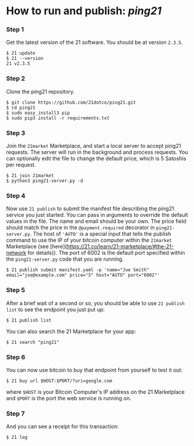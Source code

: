 # How to run and publish: _**ping21**_

### Step 1
Get the latest version of the 21 software. You should be at version `2.3.5`.

```
$ 21 update
$ 21 --version
21 v2.3.5
```

### Step 2
Clone the ping21 repository.

```
$ git clone https://github.com/21dotco/ping21.git
$ cd ping21
$ sudo easy_install3 pip
$ sudo pip3 install -r requirements.txt
```

### Step 3
Join the `21market` Marketplace, and start a local
server to accept ping21 requests. The server will run in the
background and process requests.  You can optionally edit the file
to change the default price, which is 5 Satoshis per request.

```
$ 21 join 21market
$ python3 ping21-server.py -d
```

### Step 4
Now use `21 publish` to submit the manifest file describing the
ping21 service you just started. You can pass in arguments to override the
default values in the file.  The name and email should be your own. The price
field should match the price in the `@payment.required` decorator in `ping21-server.py`.
The host of `'AUTO'` is a special input that tells the publish command to use
the IP of your bitcoin computer within the `21market` Marketplace (see
[here](https://21.co/learn/21-marketplace/#the-21-network for details)). The
port of 6002 is the default port specified within the
`ping21-server.py` code that you are running.

```
$ 21 publish submit manifest.yaml -p 'name="Joe Smith" email="joe@example.com" price="5" host="AUTO" port="6002"'
```

### Step 5
After a brief wait of a second or so, you should be able to use `21 publish list`
to see the endpoint you just put up:

```
$ 21 publish list
```

You can also search the 21 Marketplace for your app:

```
$ 21 search "ping21"
```

### Step 6
You can now use bitcoin to buy that endpoint from yourself to test it out:

```
$ 21 buy url $HOST:$PORT/?uri=google.com
```

where `$HOST` is your Bitcoin Computer's IP address on the 21 Marketplace and
`$PORT` is the port the web service is running on.

### Step 7
And you can see a receipt for this transaction:

```
$ 21 log
```

